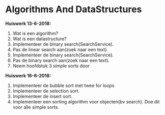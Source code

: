 # Algorithms And DataStructures


**Huiswerk 13-6-2018:** 
1. Wat is een algorithm?
2. Wat is een datastructure?
3. Implementeer de binary search(SearchService).
4. Pas de linear search aan(zoek naar een text).
5. Implementeer de binary search(SearchService).
6. Pas de binary search aan(zoek naar een text).
7. Neem hoofdstuk 3 simple sorts door

**Huiswerk 16-6-2018:**
1. Implementeer de bubble sort met twee for loops
2. Implementeer de selection sort.
3. Implementeer de insert sort.
4. Implementeer een sorting algorithm voor objecten(bv search). Doe dit voor alle simple sorts.
